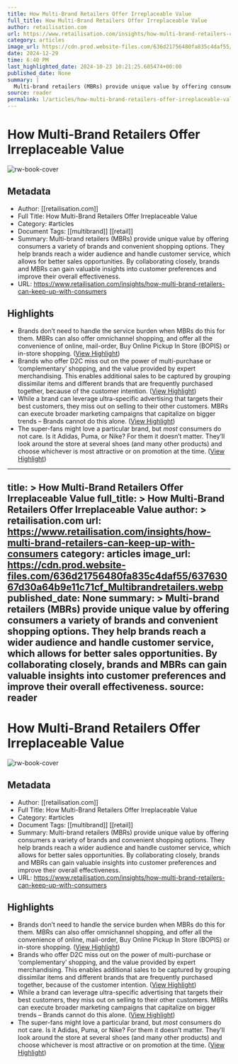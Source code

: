 ```yaml
---
title: How Multi-Brand Retailers Offer Irreplaceable Value
full_title: How Multi-Brand Retailers Offer Irreplaceable Value
author: retailisation.com
url: https://www.retailisation.com/insights/how-multi-brand-retailers-can-keep-up-with-consumers
category: articles
image_url: https://cdn.prod.website-files.com/636d21756480fa835c4daf55/63763067d30a64b9e11c71cf_Multibrandretailers.webp
date: 2024-12-29
time: 6:40 PM
last_highlighted_date: 2024-10-23 10:21:25.605474+00:00
published_date: None
summary: |
  Multi-brand retailers (MBRs) provide unique value by offering consumers a variety of brands and convenient shopping options. They help brands reach a wider audience and handle customer service, which allows for better sales opportunities. By collaborating closely, brands and MBRs can gain valuable insights into customer preferences and improve their overall effectiveness.
source: reader
permalink: l/articles/how-multi-brand-retailers-offer-irreplaceable-value
---
```

# How Multi-Brand Retailers Offer Irreplaceable Value

![rw-book-cover](https://cdn.prod.website-files.com/636d21756480fa835c4daf55/63763067d30a64b9e11c71cf_Multibrandretailers.webp)

## Metadata
- Author: [[retailisation.com]]
- Full Title: How Multi-Brand Retailers Offer Irreplaceable Value
- Category: #articles
- Document Tags: [[multibrand]] [[retail]] 
- Summary: Multi-brand retailers (MBRs) provide unique value by offering consumers a variety of brands and convenient shopping options. They help brands reach a wider audience and handle customer service, which allows for better sales opportunities. By collaborating closely, brands and MBRs can gain valuable insights into customer preferences and improve their overall effectiveness.
- URL: https://www.retailisation.com/insights/how-multi-brand-retailers-can-keep-up-with-consumers

## Highlights
- Brands don’t need to handle the service burden when MBRs do this for them. MBRs can also offer omnichannel shopping, and offer all the convenience of online, mail-order, Buy Online Pickup In Store (BOPIS) or in-store shopping. ([View Highlight](https://read.readwise.io/read/01jawe9grsack6qwrjyt11wyb6))
- Brands who offer D2C miss out on the power of multi-purchase or ‘complementary’ shopping, and the value provided by expert merchandising. This enables additional sales to be captured by grouping dissimilar items and different brands that are frequently purchased together, because of the customer intention. ([View Highlight](https://read.readwise.io/read/01jawe9vcq0jh8zx1sngn0jj77))
- While a brand can leverage ultra-specific advertising that targets their best customers, they miss out on selling to their other customers. MBRs can execute broader marketing campaigns that capitalize on bigger trends – Brands cannot do this alone. ([View Highlight](https://read.readwise.io/read/01jaweaadhyvz6vrvh7wg0f1kj))
- The super-fans might love a particular brand, but *most* consumers do not care. Is it Adidas, Puma, or Nike? For them it doesn’t matter. They’ll look around the store at several shoes (and many other products) and choose whichever is most attractive or on promotion at the time. ([View Highlight](https://read.readwise.io/read/01jaweagdzf7gb4gbxwtbpzrb8))


---
title: >
  How Multi-Brand Retailers Offer Irreplaceable Value
full_title: >
  How Multi-Brand Retailers Offer Irreplaceable Value
author: >
  retailisation.com
url: https://www.retailisation.com/insights/how-multi-brand-retailers-can-keep-up-with-consumers
category: articles
image_url: https://cdn.prod.website-files.com/636d21756480fa835c4daf55/63763067d30a64b9e11c71cf_Multibrandretailers.webp
published_date: None
summary: >
  Multi-brand retailers (MBRs) provide unique value by offering consumers a variety of brands and convenient shopping options. They help brands reach a wider audience and handle customer service, which allows for better sales opportunities. By collaborating closely, brands and MBRs can gain valuable insights into customer preferences and improve their overall effectiveness.
source: reader
---
# How Multi-Brand Retailers Offer Irreplaceable Value

![rw-book-cover](https://cdn.prod.website-files.com/636d21756480fa835c4daf55/63763067d30a64b9e11c71cf_Multibrandretailers.webp)

## Metadata
- Author: [[retailisation.com]]
- Full Title: How Multi-Brand Retailers Offer Irreplaceable Value
- Category: #articles
- Document Tags: [[multibrand]] [[retail]] 
- Summary: Multi-brand retailers (MBRs) provide unique value by offering consumers a variety of brands and convenient shopping options. They help brands reach a wider audience and handle customer service, which allows for better sales opportunities. By collaborating closely, brands and MBRs can gain valuable insights into customer preferences and improve their overall effectiveness.
- URL: https://www.retailisation.com/insights/how-multi-brand-retailers-can-keep-up-with-consumers

## Highlights
- Brands don’t need to handle the service burden when MBRs do this for them. MBRs can also offer omnichannel shopping, and offer all the convenience of online, mail-order, Buy Online Pickup In Store (BOPIS) or in-store shopping. ([View Highlight](https://read.readwise.io/read/01jawe9grsack6qwrjyt11wyb6))
- Brands who offer D2C miss out on the power of multi-purchase or ‘complementary’ shopping, and the value provided by expert merchandising. This enables additional sales to be captured by grouping dissimilar items and different brands that are frequently purchased together, because of the customer intention. ([View Highlight](https://read.readwise.io/read/01jawe9vcq0jh8zx1sngn0jj77))
- While a brand can leverage ultra-specific advertising that targets their best customers, they miss out on selling to their other customers. MBRs can execute broader marketing campaigns that capitalize on bigger trends – Brands cannot do this alone. ([View Highlight](https://read.readwise.io/read/01jaweaadhyvz6vrvh7wg0f1kj))
- The super-fans might love a particular brand, but *most* consumers do not care. Is it Adidas, Puma, or Nike? For them it doesn’t matter. They’ll look around the store at several shoes (and many other products) and choose whichever is most attractive or on promotion at the time. ([View Highlight](https://read.readwise.io/read/01jaweagdzf7gb4gbxwtbpzrb8))



